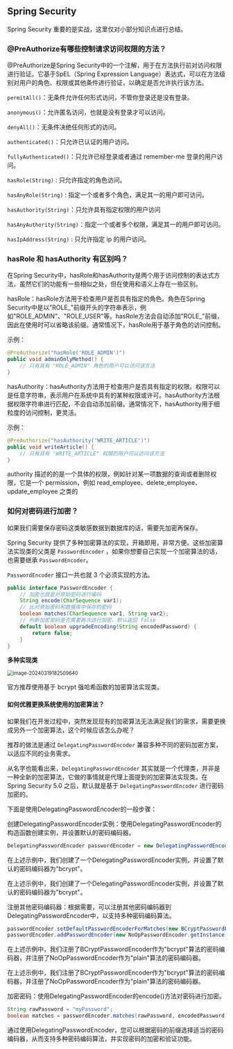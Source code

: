 ## Spring Security

Spring Security 重要的是实战，这里仅对小部分知识点进行总结。

### @PreAuthorize有哪些控制请求访问权限的方法？

@PreAuthorize是Spring Security中的一个注解，用于在方法执行前对访问权限进行验证。它基于SpEL（Spring Expression Language）表达式，可以在方法级别对用户的角色、权限或其他条件进行验证，以确定是否允许执行该方法。

`permitAll()`：无条件允许任何形式访问，不管你登录还是没有登录。

`anonymous()`：允许匿名访问，也就是没有登录才可以访问。

`denyAll()`：无条件决绝任何形式的访问。

`authenticated()`：只允许已认证的用户访问。

`fullyAuthenticated()`：只允许已经登录或者通过 remember-me 登录的用户访问。

`hasRole(String)` : 只允许指定的角色访问。

`hasAnyRole(String)` : 指定一个或者多个角色，满足其一的用户即可访问。

`hasAuthority(String)`：只允许具有指定权限的用户访问

`hasAnyAuthority(String)`：指定一个或者多个权限，满足其一的用户即可访问。

`hasIpAddress(String)` : 只允许指定 ip 的用户访问。





### hasRole 和 hasAuthority 有区别吗？

在Spring Security中，hasRole和hasAuthority是两个用于访问控制的表达式方法，虽然它们的功能有一些相似之处，但在使用和语义上存在一些区别。

hasRole：hasRole方法用于检查用户是否具有指定的角色。角色在Spring Security中是以"ROLE_"前缀开头的字符串表示，例如"ROLE_ADMIN"、"ROLE_USER"等。hasRole方法会自动添加"ROLE_"前缀，因此在使用时可以省略该前缀。通常情况下，hasRole用于基于角色的访问控制。

示例：

```java
@PreAuthorize("hasRole('ROLE_ADMIN')")
public void adminOnlyMethod() {
    // 只有具有 "ROLE_ADMIN" 角色的用户可以访问该方法
}
```


hasAuthority：hasAuthority方法用于检查用户是否具有指定的权限。权限可以是任意字符串，表示用户在系统中具有的某种权限或许可。hasAuthority方法根据权限字符串进行匹配，不会自动添加前缀。通常情况下，hasAuthority用于细粒度的访问控制，更灵活。

示例：

```java
@PreAuthorize("hasAuthority('WRITE_ARTICLE')")
public void writeArticle() {
    // 只有具有 "WRITE_ARTICLE" 权限的用户可以访问该方法
}
```


authority 描述的的是一个具体的权限，例如针对某一项数据的查询或者删除权限，它是一个 permission，例如 read_employee、delete_employee、update_employee 之类的







### 如何对密码进行加密？

如果我们需要保存密码这类敏感数据到数据库的话，需要先加密再保存。

Spring Security 提供了多种加密算法的实现，开箱即用，非常方便。这些加密算法实现类的父类是 `PasswordEncoder` ，如果你想要自己实现一个加密算法的话，也需要继承 `PasswordEncoder`。

`PasswordEncoder` 接口一共也就 3 个必须实现的方法。

```java
public interface PasswordEncoder {
    // 加密也就是对原始密码进行编码
    String encode(CharSequence var1);
    // 比对原始密码和数据库中保存的密码
    boolean matches(CharSequence var1, String var2);
    // 判断加密密码是否需要再次进行加密，默认返回 false
    default boolean upgradeEncoding(String encodedPassword) {
        return false;
    }
}
```

**多种实现类**

<img src="https://palepics.oss-cn-guangzhou.aliyuncs.com/img/image-20240319182509640.png" alt="image-20240319182509640" style="zoom: 80%;" />

官方推荐使用基于 bcrypt 强哈希函数的加密算法实现类。





#### **如何优雅更换系统使用的加密算法？**

如果我们在开发过程中，突然发现现有的加密算法无法满足我们的需求，需要更换成另外一个加密算法，这个时候应该怎么办呢？

推荐的做法是通过 `DelegatingPasswordEncoder` 兼容多种不同的密码加密方案，以适应不同的业务需求。

从名字也能看出来，`DelegatingPasswordEncoder` 其实就是一个代理类，并非是一种全新的加密算法，它做的事情就是代理上面提到的加密算法实现类。在 Spring Security 5.0 之后，默认就是基于 `DelegatingPasswordEncoder` 进行密码加密的。

下面是使用DelegatingPasswordEncoder的一般步骤：

创建DelegatingPasswordEncoder实例：使用DelegatingPasswordEncoder的构造函数创建实例，并设置默认的密码编码器。

```java
DelegatingPasswordEncoder passwordEncoder = new DelegatingPasswordEncoder("bcrypt");
```

在上述示例中，我们创建了一个DelegatingPasswordEncoder实例，并设置了默认的密码编码器为"bcrypt"。

在上述示例中，我们创建了一个DelegatingPasswordEncoder实例，并设置了默认的密码编码器为"bcrypt"。

注册其他密码编码器：根据需要，可以注册其他密码编码器到DelegatingPasswordEncoder中，以支持多种密码编码算法。

```java
passwordEncoder.setDefaultPasswordEncoderForMatches(new BCryptPasswordEncoder());
passwordEncoder.addPasswordEncoder(new NoOpPasswordEncoder.getInstance(), "plain");
```

在上述示例中，我们注册了BCryptPasswordEncoder作为"bcrypt"算法的密码编码器，并注册了NoOpPasswordEncoder作为"plain"算法的密码编码器。

在上述示例中，我们注册了BCryptPasswordEncoder作为"bcrypt"算法的密码编码器，并注册了NoOpPasswordEncoder作为"plain"算法的密码编码器。

加密密码：使用DelegatingPasswordEncoder的encode()方法对密码进行加密。

```java
String rawPassword = "myPassword";
boolean matches = passwordEncoder.matches(rawPassword, encodedPassword);
```


通过使用DelegatingPasswordEncoder，您可以根据密码的前缀选择适当的密码编码器，从而支持多种密码编码算法，并实现密码的加密和验证功能。